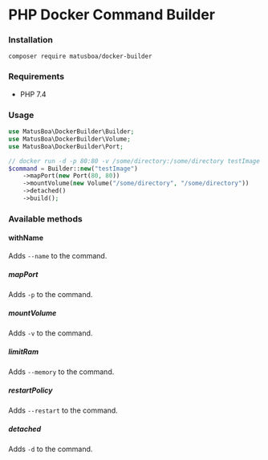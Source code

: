 # PHP Docker Command Builder

### Installation

`composer require matusboa/docker-builder`

### Requirements

- PHP 7.4

### Usage

```php
use MatusBoa\DockerBuilder\Builder;
use MatusBoa\DockerBuilder\Volume;
use MatusBoa\DockerBuilder\Port;

// docker run -d -p 80:80 -v /some/directory:/some/directory testImage
$command = Builder::new("testImage")
    ->mapPort(new Port(80, 80))
    ->mountVolume(new Volume("/some/directory", "/some/directory"))
    ->detached()
    ->build();
```

### Available methods

#### withName

Adds `--name` to the command.

##### mapPort

Adds `-p` to the command.

##### mountVolume

Adds `-v` to the command.

##### limitRam

Adds `--memory` to the command.

##### restartPolicy

Adds `--restart` to the command.

##### detached

Adds `-d` to the command.


